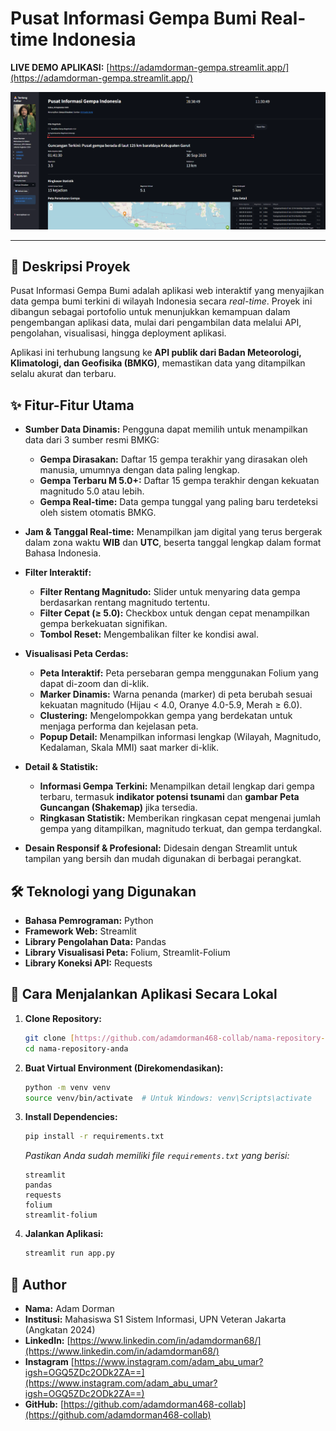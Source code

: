 # Pusat Informasi Gempa Bumi Real-time Indonesia

**LIVE DEMO APLIKASI:** [https://adamdorman-gempa.streamlit.app/](https://adamdorman-gempa.streamlit.app/)

![Screenshot Aplikasi Gempa](Gempa-bumiAdamDorman.png)

---

## 📖 Deskripsi Proyek

Pusat Informasi Gempa Bumi adalah aplikasi web interaktif yang menyajikan data gempa bumi terkini di wilayah Indonesia secara *real-time*. Proyek ini dibangun sebagai portofolio untuk menunjukkan kemampuan dalam pengembangan aplikasi data, mulai dari pengambilan data melalui API, pengolahan, visualisasi, hingga deployment aplikasi.

Aplikasi ini terhubung langsung ke **API publik dari Badan Meteorologi, Klimatologi, dan Geofisika (BMKG)**, memastikan data yang ditampilkan selalu akurat dan terbaru.

## ✨ Fitur-Fitur Utama

- **Sumber Data Dinamis:** Pengguna dapat memilih untuk menampilkan data dari 3 sumber resmi BMKG:
  - **Gempa Dirasakan:** Daftar 15 gempa terakhir yang dirasakan oleh manusia, umumnya dengan data paling lengkap.
  - **Gempa Terbaru M 5.0+:** Daftar 15 gempa terakhir dengan kekuatan magnitudo 5.0 atau lebih.
  - **Gempa Real-time:** Data gempa tunggal yang paling baru terdeteksi oleh sistem otomatis BMKG.

- **Jam & Tanggal Real-time:** Menampilkan jam digital yang terus bergerak dalam zona waktu **WIB** dan **UTC**, beserta tanggal lengkap dalam format Bahasa Indonesia.

- **Filter Interaktif:**
  - **Filter Rentang Magnitudo:** Slider untuk menyaring data gempa berdasarkan rentang magnitudo tertentu.
  - **Filter Cepat (≥ 5.0):** Checkbox untuk dengan cepat menampilkan gempa berkekuatan signifikan.
  - **Tombol Reset:** Mengembalikan filter ke kondisi awal.

- **Visualisasi Peta Cerdas:**
  - **Peta Interaktif:** Peta persebaran gempa menggunakan Folium yang dapat di-zoom dan di-klik.
  - **Marker Dinamis:** Warna penanda (marker) di peta berubah sesuai kekuatan magnitudo (Hijau < 4.0, Oranye 4.0-5.9, Merah ≥ 6.0).
  - **Clustering:** Mengelompokkan gempa yang berdekatan untuk menjaga performa dan kejelasan peta.
  - **Popup Detail:** Menampilkan informasi lengkap (Wilayah, Magnitudo, Kedalaman, Skala MMI) saat marker di-klik.

- **Detail & Statistik:**
  - **Informasi Gempa Terkini:** Menampilkan detail lengkap dari gempa terbaru, termasuk **indikator potensi tsunami** dan **gambar Peta Guncangan (Shakemap)** jika tersedia.
  - **Ringkasan Statistik:** Memberikan ringkasan cepat mengenai jumlah gempa yang ditampilkan, magnitudo terkuat, dan gempa terdangkal.

- **Desain Responsif & Profesional:** Didesain dengan Streamlit untuk tampilan yang bersih dan mudah digunakan di berbagai perangkat.

## 🛠️ Teknologi yang Digunakan

- **Bahasa Pemrograman:** Python
- **Framework Web:** Streamlit
- **Library Pengolahan Data:** Pandas
- **Library Visualisasi Peta:** Folium, Streamlit-Folium
- **Library Koneksi API:** Requests

## 🚀 Cara Menjalankan Aplikasi Secara Lokal

1.  **Clone Repository:**
    ```bash
    git clone [https://github.com/adamdorman468-collab/nama-repository-anda.git](https://github.com/adamdorman468-collab/nama-repository-anda.git)
    cd nama-repository-anda
    ```

2.  **Buat Virtual Environment (Direkomendasikan):**
    ```bash
    python -m venv venv
    source venv/bin/activate  # Untuk Windows: venv\Scripts\activate
    ```

3.  **Install Dependencies:**
    ```bash
    pip install -r requirements.txt
    ```
    *Pastikan Anda sudah memiliki file `requirements.txt` yang berisi:*
    ```
    streamlit
    pandas
    requests
    folium
    streamlit-folium
    ```

4.  **Jalankan Aplikasi:**
    ```bash
    streamlit run app.py
    ```

## 👤 Author

- **Nama:** Adam Dorman
- **Institusi:** Mahasiswa S1 Sistem Informasi, UPN Veteran Jakarta (Angkatan 2024)
- **LinkedIn:** [https://www.linkedin.com/in/adamdorman68/](https://www.linkedin.com/in/adamdorman68/)
- **Instagram** [https://www.instagram.com/adam_abu_umar?igsh=OGQ5ZDc2ODk2ZA==](https://www.instagram.com/adam_abu_umar?igsh=OGQ5ZDc2ODk2ZA==)
- **GitHub:** [https://github.com/adamdorman468-collab](https://github.com/adamdorman468-collab)
